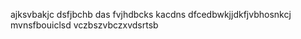 ajksvbakjc dsfjbchb das fvjhdbcks kacdns  dfcedbwkjjdkfjvbhosnkcj mvnsfbouiclsd
 vczbszvbczxvdsrtsb
